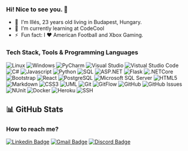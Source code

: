 ### Hi! Nice to see you. 👋


- 🔭 &nbsp;I’m Illés, 23 years old living in Budapest, Hungary.
- 🌱 &nbsp;I’m currently learning at CodeCool
- ⚡ &nbsp;Fun fact: I :heart: American Football and Xbox Gaming.


### Tech Stack, Tools & Programming Languages
![Linux](http://img.shields.io/badge/OS-Linux-red?logo=linux&logoColor=white)
![Windows](http://img.shields.io/badge/OS-Windows-blue?logo=windows&logoColor=white)
![PyCharm](http://img.shields.io/badge/Editor-PyCharm-red?logo=PyCharm&logoColor=white)
![Visual Studio](http://img.shields.io/badge/Editor-Visual_Studio-blue?logo=visual%20studio&logoColor=white)
![Vistual Studio Code](http://img.shields.io/badge/Editor-Visual_Studio_Code-darkgreen?logo=visual%20studio%20code&logoColor=white)
![C#](http://img.shields.io/badge/Programming_Language-C%23-blue?logo=csharp&logoColor=white)
![Javascript](http://img.shields.io/badge/Programming_Language-Javascript-darkgreen?logo=javascript&logoColor=white)
![Python](http://img.shields.io/badge/Programming_Language-Python-darkgreen?logo=python&logoColor=white)
![SQL](http://img.shields.io/badge/Programming_Language-SQL-darkgreen)
![ASP.NET](http://img.shields.io/badge/Framework-ASP.NET-blue?logo=.NET&logoColor=white)
![Flask](http://img.shields.io/badge/Framework-Flask-red?logo=flask&logoColor=white)
![.NETCore](http://img.shields.io/badge/Framework-.NET_Core-blue?logo=.NET&logoColor=white)
![Bootstrap](http://img.shields.io/badge/Library-Bootstrap-darkgreen?logo=bootstrap&logoColor=white)
![React](http://img.shields.io/badge/Library-React-blue?logo=react&logoColor=white)
![PostgreSQL](http://img.shields.io/badge/Database-PostgreSQL-red?logo=postgresql&logoColor=white)
![Microsoft SQL Server](http://img.shields.io/badge/Database-Microsoft_SQL_Server-blue?logo=microsoft-sql-server&logoColor=white)
![HTML5](http://img.shields.io/badge/Markup_Language-HTML5-darkgreen?logo=html5&logoColor=white)
![Markdown](http://img.shields.io/badge/Markup_Language-Markdown-darkgreen?logo=markdown&logoColor=white)
![CSS3](http://img.shields.io/badge/Style_Sheet_Language-CSS3-darkgreen?logo=css3&logoColor=white)
![UML](http://img.shields.io/badge/Modeling_Language-UML-darkgreen)
![Git](http://img.shields.io/badge/Version_Control-Git-darkgreen?logo=git&logoColor=white)
![GitFlow](http://img.shields.io/badge/Version_Control-GitFlow-darkgreen?logo=git&logoColor=white)
![GitHub](http://img.shields.io/badge/Version_Control-GitHub-darkgreen?logo=github&logoColor=white)
![GitHub Issues](http://img.shields.io/badge/Issue_Tracking-GitHub_Issues-darkgreen?logo=github&logoColor=white)
![NUnit](http://img.shields.io/badge/Unit_Testing-NUnit-blue)
![Docker](http://img.shields.io/badge/DevOps-Docker-red?logo=docker&logoColor=white)
![Heroku](http://img.shields.io/badge/DevOps-Heroku-red?logo=heroku&logoColor=white)
![SSH](http://img.shields.io/badge/Network-SSH-darkgreen)




## 📊 GitHub Stats





### How to reach me?

[![Linkedin Badge](https://img.shields.io/badge/-Keczán_Illés-blue?style=flat-square&logo=Linkedin&logoColor=white)](https://www.linkedin.com/in/illés-keczán/)
[![Gmail Badge](https://img.shields.io/badge/-illeskeczan99@gmail.com-d14836?style=flat-square&logo=Gmail&logoColor=white)](mailto:illeskeczan99@gmail.com)
[![Discord Badge](https://img.shields.io/badge/-illes19%236961-7289da?style=flat-square&logo=Discord&logoColor=white)](https://discordapp.com/users/699504945120149565)
